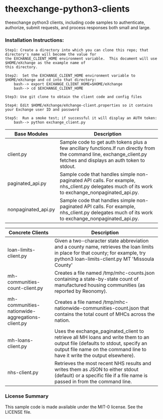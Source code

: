 
# theexchange-python3-clients
theexchange python3 clients, including code samples to authenticate, authorize, submit requests, and process responses both small and large.


### Installation Instructions:

	Step1: Create a directory into which you can clone this repo; that directory's name will become the value for
	the EXCHANGE_CLIENT_HOME environment variable.  This document will use $HOME/eXchange as the example name of 
	this directory.
	
	Step2:  Set the EXCHANGE_CLIENT_HOME environment variable to $HOME/eXchange and cd into that directory:
		bash--> export EXCHANGE_CLIENT_HOME=$HOME/eXchange
		bash--> cd $EXCHANGE_CLIENT_HOME

	Step3: Use git clone to obtain the client code and config files

	Step4: Edit $HOME/eXchange/eXchange-client.properties so it contains your Exchange user ID and password

	Step5:  Run a smoke test; if successful it will display an AUTH token:
		bash--> python exchange_client.py


| Base Modules | Description |
| --- | --- |
| client.py | Sample code to get auth tokens plus a few ancillary functions.If run directly from the command line, 				exchange_client.py fetches and displays an auth token to stdout. |
| paginated_api.py | Sample code that handles simple non-paginated API calls. For example, nhs_client.py delegates much of its work to exchange_nonpaginated_api.py. |
| nonpaginated_api.py | Sample code that handles simple non-paginated API calls. For example, nhs_client.py delegates much of its work to exchange_nonpaginated_api.py. |



| Concrete Clients | Description |
| --- | --- |
| loan-limits-client.py | Given a two-character state abbreviation and a county name, retrieves the loan limits in place for that county; for example, try python3 loan-limits-client.py MT 'Missoula County'|
| mh-communities-count-client.py | Creates a file named /tmp/mhc-counts.json containing a state-by-state count of manufactured housing communities (as reported by Reonomy). |
| mh-communities-nationwide-aggregations-client.py | Creates a file named /tmp/mhc-nationwide-communities-count.json that contains the total count of MHCs across the nation.|
| mh-loans-client.py | Uses the exchange_paginated_client to retrieve all MH loans and write them to an output file (defaults to stdout, specify an output file name on the command line to have it write the output elsewhere). |
| nhs-client.py| Retrieves the most recent NHS results and writes them as JSON to either stdout (default) or a specific file if a file name is passed in from the command line.|



### License Summary
This sample code is made available under the MIT-0 license. See the LICENSE file.
